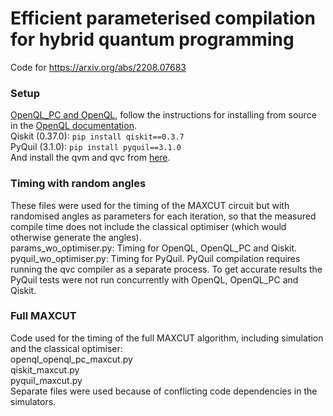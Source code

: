 # Efficient parameterised compilation for hybrid quantum programming
Code for https://arxiv.org/abs/2208.07683
### Setup
[OpenQL_PC and OpenQL](https://github.com/anneriet/OpenQL/tree/parameters_for_hybrid_comp), follow the instructions for installing from source in the [OpenQL documentation](https://openql.readthedocs.io/).    
Qiskit (0.37.0): ``pip install qiskit==0.3.7``  
PyQuil (3.1.0): ``pip install pyquil==3.1.0``  
And install the qvm and qvc from [here](https://pyquil-docs.rigetti.com/en/stable/start.html#upgrading-or-installing-pyquil).  

### Timing with random angles
These files were used for the timing of the MAXCUT circuit but with randomised angles as parameters for each iteration, so that the measured compile time does not include the classical optimiser (which would otherwise generate the angles).  
params_wo_optimiser.py: Timing for OpenQL, OpenQL_PC and Qiskit.  
pyquil_wo_optimiser.py: Timing for PyQuil. PyQuil compilation requires running the qvc compiler as a separate process. To get accurate results the PyQuil tests were not run concurrently with OpenQL, OpenQL_PC and Qiskit.  

### Full MAXCUT
Code used for the timing of the full MAXCUT algorithm, including simulation and the classical optimiser:  
openql_openql_pc_maxcut.py  
qiskit_maxcut.py  
pyquil_maxcut.py  
Separate files were used because of conflicting code dependencies in the simulators.
